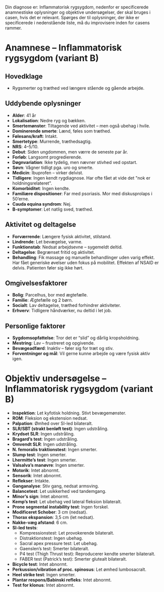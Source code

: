 
Din diagnose er: Inflammatorisk rygsygdom, nedenfor er specificerede anamnestiske oplysninger og objektive undersøgelser, der skal bruges i casen, hvis det er relevant. Spørges der til oplysninger, der ikke er specificerede i nedenstående liste, må du improvisere inden for casens rammer. 

# Anamnese – Inflammatorisk rygsygdom (variant B)

## Hovedklage

- Rygsmerter og træthed ved længere stående og gående arbejde.

## Uddybende oplysninger

- **Alder**: 41 år
- **Lokalisation**: Nedre ryg og bækken.
- **Smertemønster**: Tiltagende ved aktivitet – men også ubehag i hvile.
- **Dominerende smerte**: Lænd, føles som træthed.
- **Følesans/kraft**: Intakt.
- **Smertetype**: Murrende, træthedsagtig.
- **NRS**: 4–5/10.
- **Debut**: Siden ungdommen, men værre de seneste par år.
- **Forløb**: Langsomt progredierende.
- **Døgnvariation**: Ikke tydelig, men nævner stivhed ved opstart.
- **Søvn**: Vågner tidligt pga. uro og smerte.
- **Medicin**: Ibuprofen – virker delvist.
- **Tidligere**: Ingen kendt rygdiagnose. Har ofte fået at vide det "nok er holdningsrelateret".
- **Komorbiditet**: Ingen kendte.
- **Familiære dispositioner**: Far med psoriasis. Mor med diskusprolaps i 50’erne.
- **Cauda equina syndrom**: Nej.
- **B-symptomer**: Let natlig sved, træthed.

## Aktivitet og deltagelse

- **Forværrende**: Længere fysisk aktivitet, stilstand.
- **Lindrende**: Let bevægelse, varme.
- **Funktionstab**: Nedsat arbejdsevne – sygemeldt deltid.
- **Deltagelse**: Begrænset fritid og aktivitet.
- **Behandling**: Fik massage og manuelle behandlinger uden varig effekt. Har fået generiske øvelser uden fokus på mobilitet. Effekten af NSAID er delvis. Patienten føler sig ikke hørt.

## Omgivelsesfaktorer

- **Bolig**: Parcelhus, bor med ægtefælle.
- **Familie**: Ægtefælle og 2 børn.
- **Socialt**: Lav deltagelse, træthed forhindrer aktiviteter.
- **Erhverv**: Tidligere håndværker, nu deltid i let job.

## Personlige faktorer

- **Sygdomsopfattelse**: Tror det er “slid” og dårlig kropsholdning.
- **Mestring**: Lav – frustreret og opgivende.
- **Bevægeadfærd**: Inaktiv – føler sig for træt og stiv.
- **Forventninger og mål**: Vil gerne kunne arbejde og være fysisk aktiv igen.

# Objektiv undersøgelse – Inflammatorisk rygsygdom (variant B)

- **Inspektion**: Let kyfotisk holdning. Stivt bevægemønster.  
- **ROM**: Fleksion og ekstension nedsat.  
- **Palpation**: Ømhed over SI-led bilateralt.  
- **SLR/SBT (strakt benløft test)**: Ingen udstråling.  
- **Krydset SLR**: Ingen udstråling.  
- **Bragard’s test**: Ingen udstråling.  
- **Omvendt SLR**: Ingen udstråling.  
- **N. femoralis traktionstest**: Ingen smerter.   
- **Slump test**: Ingen smerter.  
- **Lhermitte’s test**: Ingen smerter.   
- **Valsalva’s manøvre**: Ingen smerter.  
- **Motorik**: Intet abnormt.  
- **Sensorik**: Intet abnormt.  
- **Reflekser**: Intakte.  
- **Ganganalyse**: Stiv gang, nedsat armsving.  
- **Balancetest**: Let usikkerhed ved tandemgang.  
- **Minor’s sign**: Intet abnormt.  
- **Kemp’s test**: Let ubehag ved lateral fleksion bilateralt.  
- **Prone segmental instability test**: Ingen forskel.  
- **Modificeret Schober**: 3 cm (nedsat).  
- **Thorax ekspansion**: 3,5 cm (let nedsat).  
- **Nakke-væg afstand**: 6 cm.  
- **SI-led tests**:  
  - Kompressionstest: Let provokerende bilateralt.  
  - Distraktionstest: Ingen ubehag.  
  - Sacral apex pressure test: Let ubehag.  
  - Gaenslen’s test: Smerter bilateralt.  
  - P4 test (Thigh Thrust test): Reproducerer kendte smerter bilateralt.  
  - FABER test (Patrick’s test): Smerter glutealt bilateralt.  
- **Bicycle test**: Intet abnormt.  
- **Perkussion/vibration af proc. spinosus**: Let ømhed lumbosacralt.  
- **Heel strike test**: Ingen smerter.  
- **Plantar respons/Babinski refleks**: Intet abnormt.  
- **Test for klonus**: Intet abnormt.  
